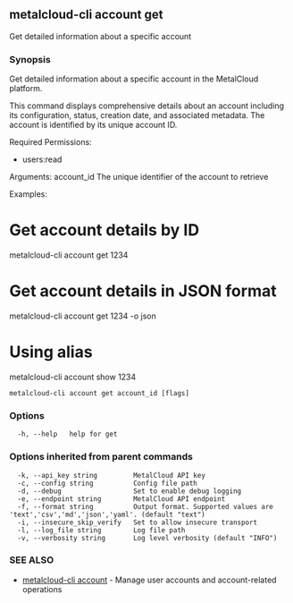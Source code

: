 ## metalcloud-cli account get

Get detailed information about a specific account

### Synopsis

Get detailed information about a specific account in the MetalCloud platform.

This command displays comprehensive details about an account including its 
configuration, status, creation date, and associated metadata. The account
is identified by its unique account ID.

Required Permissions:
  - users:read

Arguments:
  account_id    The unique identifier of the account to retrieve

Examples:
  # Get account details by ID
  metalcloud-cli account get 1234

  # Get account details in JSON format
  metalcloud-cli account get 1234 -o json

  # Using alias
  metalcloud-cli account show 1234

```
metalcloud-cli account get account_id [flags]
```

### Options

```
  -h, --help   help for get
```

### Options inherited from parent commands

```
  -k, --api_key string         MetalCloud API key
  -c, --config string          Config file path
  -d, --debug                  Set to enable debug logging
  -e, --endpoint string        MetalCloud API endpoint
  -f, --format string          Output format. Supported values are 'text','csv','md','json','yaml'. (default "text")
  -i, --insecure_skip_verify   Set to allow insecure transport
  -l, --log_file string        Log file path
  -v, --verbosity string       Log level verbosity (default "INFO")
```

### SEE ALSO

* [metalcloud-cli account](metalcloud-cli_account.md)	 - Manage user accounts and account-related operations

